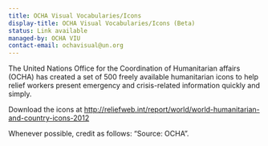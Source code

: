 ```yaml
---
title: OCHA Visual Vocabularies/Icons
display-title: OCHA Visual Vocabularies/Icons (Beta)
status: Link available
managed-by: OCHA VIU
contact-email: ochavisual@un.org
---
```


The United Nations Office for the Coordination of Humanitarian affairs (OCHA) has created a set of 500 freely available humanitarian icons to help relief workers present emergency and crisis-related information quickly and simply.

Download the icons at <http://reliefweb.int/report/world/world-humanitarian-and-country-icons-2012>

Whenever possible, credit as follows: “Source: OCHA”. 
